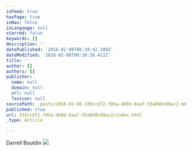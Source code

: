```yaml
---
inFeed: true
hasPage: true
inNav: false
inLanguage: null
starred: false
keywords: []
description: ''
datePublished: '2016-02-08T06:10:42.209Z'
dateModified: '2016-02-08T06:10:26.412Z'
title: ''
author: []
authors: []
publisher:
  name: null
  domain: null
  url: null
  favicon: null
sourcePath: _posts/2016-02-08-339ccd72-f05a-4b9d-8aa7-55a840c60ac2.md
published: true
url: 339ccd72-f05a-4b9d-8aa7-55a840c60ac2/index.html
_type: Article

---
```

Darrell Bouldin
![](https://the-grid-user-content.s3-us-west-2.amazonaws.com/b5d96628-65b2-4bdb-80e2-5fe9ea0d9697.jpg)